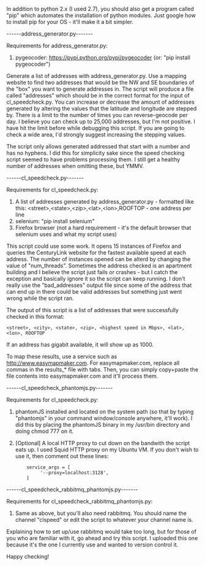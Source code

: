 In addition to python 2.x (I used 2.7), you should also get a program called "pip" which automates the installation of python modules. Just google how to install pip for your OS - it'll make it a bit simpler.

------address_generator.py-------

Requirements for address_generator.py:
  1. pygeocoder: https://pypi.python.org/pypi/pygeocoder (or: "pip install pygeocoder")

Generate a list of addresses with address_generator.py. Use a mapping website to find two addresses that would be the NW and SE boundaries of the "box" you want to generate addresses in. The script will produce a file called "addresses" which should be in the correct format for the input of cl_speedcheck.py. You can increase or decrease the amount of addresses generated by altering the values that the latitude and longitude are stepped by. There is a limit to the number of times you can reverse-geocode per day. I believe you can check up to 25,000 addresses, but I'm not positive. I have hit the limit before while debugging this script. If you are going to check a wide area, I'd strongly suggest increasing the stepping values. 

The script only allows generated addressed that start with a number and has no hyphens. I did this for simplicity sake since the speed checking script seemed to have problems processing them. I still get a healthy number of addresses when omitting these, but YMMV. 


------cl_speedcheck.py-------

Requirements for cl_speedcheck.py:

  1. A list of addresses generated by address_generator.py
    - formatted like this: \<street>,\<state>,\<zip>,\<lat>,\<lon>,ROOFTOP
    - one address per line
  2. selenium: "pip install selenium"
  3. Firefox browser (not a hard requirement - it's the default browser that selenium uses and what my script uses)

This script could use some work. It opens 15 instances of Firefox and queries the CenturyLink website for the fastest available speed at each address. The number of instances opened can be alterd by changing the value of "num_threads". Sometimes the address checked is an apartment building and I believe the script just fails or crashes - but I catch the exception and basically ignore it so the script can keep running. I don't really use the "bad_addresses" output file since some of the address that can end up in there could be valid addresses but something just went wrong while the script ran.

The output of this script is a list of addresses that were successfully checked in this format:

    <street>, <city>, <state>, <zip>, <highest speed in Mbps>, <lat>, <lon>, ROOFTOP
  
If an address has gigabit available, it will show up as 1000.

To map these results, use a service such as http://www.easymapmaker.com. For easymapmaker.com, replace all commas in the results_* file with tabs. Then, you can simply copy+paste the file contents into easymapmaker.com and it'll process them. 

------cl_speedcheck_phantomjs.py-------

Requirements for cl_speedcheck.py:

  1. phantomJS installed and located on the system path (so that by typing "phantomjs" in your command window/console anywhere, it'll work). I did this by placing the phantomJS binary in my /usr/bin directory and doing chmod 777 on it.
  2. [Optional] A local HTTP proxy to cut down on the bandwith the script eats up. I used Squid HTTP proxy on my Ubuntu VM. If you don't wish to use it, then comment out these lines:
  
             service_args = [
                  '--proxy=localhost:3128',
             ]

------cl_speedcheck_rabbitmq_phantomjs.py-------

Requirements for cl_speedcheck_rabbitmq_phantomjs.py:

  1. Same as above, but you'll also need rabbitmq. You should name the channel "clspeed" or edit the script to whatever your channel name is. 

Explaining how to set up/use rabbitmq would take too long, but for those of you who are familiar with it, go ahead and try this script. I uploaded this one because it's the one I currently use and wanted to version control it. 

Happy checking!
